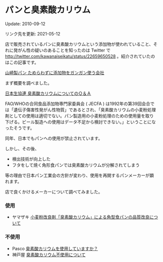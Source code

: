 # パンと臭素酸カリウム

Update: 2010-09-12

リンク先を更新: 2021-05-12

店で販売されているパンに臭素酸カリウムという添加物が使われていること、それに発がん性の疑いのあることを知ったのは Twitter で http://twitter.com/kawanaiseikatu/status/22659650528 。紹介されていたのはこの記事です。

[山崎製パン ためらわずに添加物をガンガン使う会社](http://www.mynewsjapan.com/reports/1117)

まず概要を調べました。

[日本生協連 臭素酸カリウムについてのＱ＆Ａ](http://jccu.coop/food-safety/qa/qa01_03.html)

FAO/WHOの合同食品添加物専門家委員会 ( JECFA ) は1992年の第39回会合では「遺伝子傷害性発がん性物質」であるとされ、「臭素酸カリウムの小麦粉処理剤としての使用は適切でない。パン製造用の小麦粉処理のための使用量を取り下げる。ビール製造への使用はデータ不足から検討できない。」ということになったそうです。

同年、日本でもパンへの使用が禁止されています。

しかし、その後、

- 検出技術が向上した
- フタをして焼く角形食パンでは臭素酸カリウムが分解されてしまう

等の理由で日本パン工業会の方針が変わり、使用を再開するパンメーカーが顕れます。

店で良くかけるメーカーについて調べてみました。

### 使用

- ヤマザキ [小麦粉改良剤「臭素酸カリウム」による角型食パンの品質改良について](https://www.yamazakipan.co.jp/oshirase/0225.html)

### 不使用

- Pasco [臭素酸カリウムを使用していますか？](https://faq.pasconet.co.jp/faq/show/32?category_id=10&site_domain=default)
- 神戸屋 [臭素酸カリウム不使用について](https://www.kobeya.co.jp/fresh_pure/kbro3)
